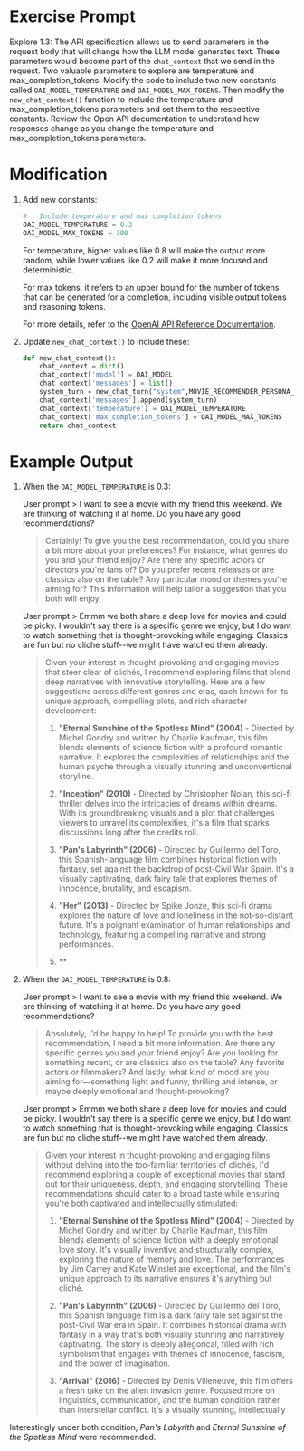 # Exercise Prompt

<Hard>

Explore 1.3: The API specification allows us to send parameters in the request body that will change how the LLM model generates text. These parameters would become part of the `chat_context` that we send in the request. Two valuable parameters to explore are temperature and max_completion_tokens. Modify the code to include two new constants called `OAI_MODEL_TEMPERATURE` and `OAI_MODEL_MAX_TOKENS`. Then modify the `new_chat_context()` function to include the temperature and max_completion_tokens parameters and set them to the respective constants. Review the Open API documentation to understand how responses change as you change the temperature and max_completion_tokens parameters.

# Modification

1. Add new constants:
    
    ```python
    #   Include temperature and max completion tokens
    OAI_MODEL_TEMPERATURE = 0.3
    OAI_MODEL_MAX_TOKENS = 300
    ```
    
    For temperature, higher values like 0.8 will make the output more random, while lower values like 0.2 will make it more focused and deterministic.
    
    For max tokens, it refers to an upper bound for the number of tokens that can be generated for a completion, including visible output tokens and reasoning tokens.
    
    For more details, refer to the [OpenAI API Reference Documentation](https://platform.openai.com/docs/api-reference/chat/create).
    
2. Update `new_chat_context()` to include these:
    
    ```python
    def new_chat_context():
        chat_context = dict()
        chat_context['model'] = OAI_MODEL
        chat_context['messages'] = list()
        system_turn = new_chat_turn("system",MOVIE_RECOMMENDER_PERSONA_PROMPT)
        chat_context['messages'].append(system_turn)
        chat_context['temperature'] = OAI_MODEL_TEMPERATURE
        chat_context['max_completion_tokens'] = OAI_MODEL_MAX_TOKENS
        return chat_context
    ```
    

# Example Output

1. When the `OAI_MODEL_TEMPERATURE` is 0.3:
    
    User prompt > I want to see a movie with my friend this weekend. We are thinking of watching it at home. Do you have any good recommendations?
    
    > Certainly! To give you the best recommendation, could you share a bit more about your preferences? For instance, what genres do you and your friend enjoy? Are there any specific actors or directors you're fans of? Do you prefer recent releases or are classics also on the table? Any particular mood or themes you're aiming for? This information will help tailor a suggestion that you both will enjoy.
    
    User prompt > Emmm we both share a deep love for movies and could be picky. I wouldn't say there is a specific genre we enjoy, but I do want to watch something that is thought-provoking while engaging. Classics are fun but no cliche stuff--we might have watched them already.
    
    > Given your interest in thought-provoking and engaging movies that steer clear of clichés, I recommend exploring films that blend deep narratives with innovative storytelling. Here are a few suggestions across different genres and eras, each known for its unique approach, compelling plots, and rich character development:
    > 1. **"Eternal Sunshine of the Spotless Mind" (2004)** - Directed by Michel Gondry and written by Charlie Kaufman, this film blends elements of science fiction with a profound romantic narrative. It explores the complexities of relationships and the human psyche through a visually stunning and unconventional storyline.
    > 
    > 2. **"Inception" (2010)** - Directed by Christopher Nolan, this sci-fi thriller delves into the intricacies of dreams within dreams. With its groundbreaking visuals and a plot that challenges viewers to unravel its complexities, it's a film that sparks discussions long after the credits roll.
    > 3. **"Pan's Labyrinth" (2006)** - Directed by Guillermo del Toro, this Spanish-language film combines historical fiction with fantasy, set against the backdrop of post-Civil War Spain. It's a visually captivating, dark fairy tale that explores themes of innocence, brutality, and escapism.
    > 4. **"Her" (2013)** - Directed by Spike Jonze, this sci-fi drama explores the nature of love and loneliness in the not-so-distant future. It's a poignant examination of human relationships and technology, featuring a compelling narrative and strong performances.
    > 5. **
    
2. When the `OAI_MODEL_TEMPERATURE` is 0.8:
    
    User prompt > I want to see a movie with my friend this weekend. We are thinking of watching it at home. Do you have any good recommendations?
    
    > Absolutely, I'd be happy to help! To provide you with the best recommendation, I need a bit more information. Are there any specific genres you and your friend enjoy? Are you looking for something recent, or are classics also on the table? Any favorite actors or filmmakers? And lastly, what kind of mood are you aiming for—something light and funny, thrilling and intense, or maybe deeply emotional and thought-provoking?
    
    User prompt > Emmm we both share a deep love for movies and could be picky. I wouldn't say there is a specific genre we enjoy, but I do want to watch something that is thought-provoking while engaging. Classics are fun but no cliche stuff--we might have watched them already.
    
    > Given your interest in thought-provoking and engaging films without delving into the too-familiar territories of clichés, I'd recommend exploring a couple of exceptional movies that stand out for their uniqueness, depth, and engaging storytelling. These recommendations should cater to a broad taste while ensuring you're both captivated and intellectually stimulated:
    >
    > 1. **"Eternal Sunshine of the Spotless Mind" (2004)** - Directed by Michel Gondry and written by Charlie Kaufman, this film blends elements of science fiction with a deeply emotional love story. It's visually inventive and structurally complex, exploring the nature of memory and love. The performances by Jim Carrey and Kate Winslet are exceptional, and the film's unique approach to its narrative ensures it's anything but cliché.
    > 
    > 2. **"Pan's Labyrinth" (2006)** - Directed by Guillermo del Toro, this Spanish language film is a dark fairy tale set against the post-Civil War era in Spain. It combines historical drama with fantasy in a way that's both visually stunning and narratively captivating. The story is deeply allegorical, filled with rich symbolism that engages with themes of innocence, fascism, and the power of imagination.
    > 
    > 3. **"Arrival" (2016)** - Directed by Denis Villeneuve, this film offers a fresh take on the alien invasion genre. Focused more on linguistics, communication, and the human condition rather than interstellar conflict. It's a visually stunning, intellectually

Interestingly under both condition, *Pan's Labyrith* and *Eternal Sunshine of the Spotless Mind* were recommended. 
